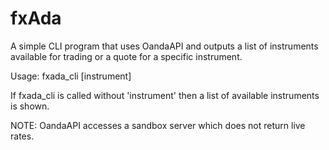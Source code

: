 fxAda
=====

A simple CLI program that uses OandaAPI and outputs a list of
instruments available for trading or a quote for a specific instrument.

Usage:
   fxada_cli [instrument]

If fxada_cli is called without 'instrument' then a list of
available instruments is shown.


NOTE: OandaAPI accesses a sandbox server which does not return live rates.
